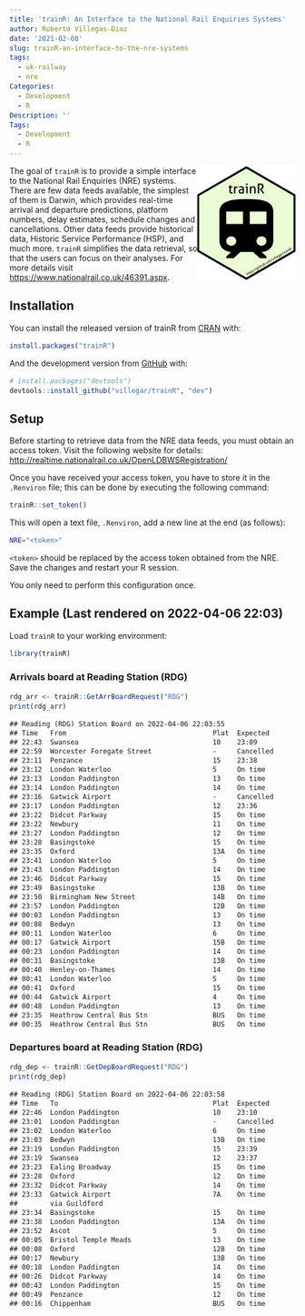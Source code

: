 ```yaml
---
title: 'trainR: An Interface to the National Rail Enquiries Systems'
author: Roberto Villegas-Diaz
date: '2021-02-08'
slug: trainR-an-interface-to-the-nre-systems
tags:
  - uk-railway
  - nre
Categories:
  - Development
  - R
Description: ''
Tags:
  - Development
  - R
---
```


<img src="https://raw.githubusercontent.com/villegar/trainR/main/inst/images/logo.png" alt="logo" align="right" height=200px/>

The goal of `trainR` is to provide a simple interface to the 
National Rail Enquiries (NRE) systems. There are few data feeds 
available, the simplest of them is Darwin, which provides real-time 
arrival and departure predictions, platform numbers, delay estimates, 
schedule changes and cancellations. Other data feeds provide historical 
data, Historic Service Performance (HSP), and much more. `trainR` 
simplifies the data retrieval, so that the users can focus on their 
analyses. For more details visit 
https://www.nationalrail.co.uk/46391.aspx.

## Installation

You can install the released version of trainR from [CRAN](https://CRAN.R-project.org) with:

``` r
install.packages("trainR")
```

And the development version from [GitHub](https://github.com/) with:

``` r
# install.packages("devtools")
devtools::install_github("villegar/trainR", "dev")
```

## Setup
Before starting to retrieve data from the NRE data feeds, you must obtain an access token. 
Visit the following website for details: http://realtime.nationalrail.co.uk/OpenLDBWSRegistration/

Once you have received your access token, you have to store it in the `.Renviron` file; this can be 
done by executing the following command:


```r
trainR::set_token()
```

This will open a text file, `.Renviron`, add a new line at the end (as follows):

```bash
NRE="<token>"
```

`<token>` should be replaced by the access token obtained from the NRE. Save the changes and restart 
your R session.

You only need to perform this configuration once.

## Example (Last rendered on 2022-04-06 22:03)

Load `trainR` to your working environment:

```r
library(trainR)
```

### Arrivals board at Reading Station (RDG)


```r
rdg_arr <- trainR::GetArrBoardRequest("RDG")
print(rdg_arr)
```

```
## Reading (RDG) Station Board on 2022-04-06 22:03:55
## Time   From                                    Plat  Expected
## 22:43  Swansea                                 10    23:09
## 22:59  Worcester Foregate Street               -     Cancelled
## 23:11  Penzance                                15    23:38
## 23:12  London Waterloo                         5     On time
## 23:13  London Paddington                       13    On time
## 23:14  London Paddington                       14    On time
## 23:16  Gatwick Airport                         -     Cancelled
## 23:17  London Paddington                       12    23:36
## 23:22  Didcot Parkway                          15    On time
## 23:22  Newbury                                 11    On time
## 23:27  London Paddington                       12    On time
## 23:28  Basingstoke                             15    On time
## 23:35  Oxford                                  13A   On time
## 23:41  London Waterloo                         5     On time
## 23:43  London Paddington                       14    On time
## 23:46  Didcot Parkway                          15    On time
## 23:49  Basingstoke                             13B   On time
## 23:50  Birmingham New Street                   14B   On time
## 23:57  London Paddington                       12B   On time
## 00:03  London Paddington                       13    On time
## 00:08  Bedwyn                                  13    On time
## 00:11  London Waterloo                         6     On time
## 00:17  Gatwick Airport                         15B   On time
## 00:23  London Paddington                       14    On time
## 00:31  Basingstoke                             13B   On time
## 00:40  Henley-on-Thames                        14    On time
## 00:41  London Waterloo                         5     On time
## 00:41  Oxford                                  15    On time
## 00:44  Gatwick Airport                         4     On time
## 00:48  London Paddington                       13    On time
## 23:35  Heathrow Central Bus Stn                BUS   On time
## 00:35  Heathrow Central Bus Stn                BUS   On time
```

### Departures board at Reading Station (RDG)


```r
rdg_dep <- trainR::GetDepBoardRequest("RDG")
print(rdg_dep)
```

```
## Reading (RDG) Station Board on 2022-04-06 22:03:58
## Time   To                                      Plat  Expected
## 22:46  London Paddington                       10    23:10
## 23:01  London Paddington                       -     Cancelled
## 23:02  London Waterloo                         6     On time
## 23:03  Bedwyn                                  13B   On time
## 23:19  London Paddington                       15    23:39
## 23:19  Swansea                                 12    23:37
## 23:23  Ealing Broadway                         15    On time
## 23:28  Oxford                                  12    On time
## 23:32  Didcot Parkway                          14    On time
## 23:33  Gatwick Airport                         7A    On time
##        via Guildford                           
## 23:34  Basingstoke                             15    On time
## 23:38  London Paddington                       13A   On time
## 23:52  Ascot                                   5     On time
## 00:05  Bristol Temple Meads                    13    On time
## 00:08  Oxford                                  12B   On time
## 00:17  Newbury                                 13B   On time
## 00:18  London Paddington                       14    On time
## 00:26  Didcot Parkway                          14    On time
## 00:43  London Paddington                       15    On time
## 00:49  Penzance                                12    On time
## 00:16  Chippenham                              BUS   On time
```
